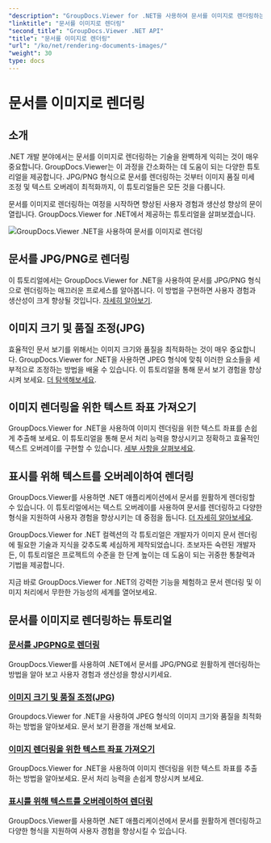 ```yaml
---
"description": "GroupDocs.Viewer for .NET을 사용하여 문서를 이미지로 렌더링하는 방법에 대한 튜토리얼을 살펴보세요. 이미지 품질을 최적화하고, 텍스트 좌표를 추출하고, 사용자 경험을 향상시켜 보세요."
"linktitle": "문서를 이미지로 렌더링"
"second_title": "GroupDocs.Viewer .NET API"
"title": "문서를 이미지로 렌더링"
"url": "/ko/net/rendering-documents-images/"
"weight": 30
type: docs
---
```

# 문서를 이미지로 렌더링

## 소개

.NET 개발 분야에서는 문서를 이미지로 렌더링하는 기술을 완벽하게 익히는 것이 매우 중요합니다. GroupDocs.Viewer는 이 과정을 간소화하는 데 도움이 되는 다양한 튜토리얼을 제공합니다. JPG/PNG 형식으로 문서를 렌더링하는 것부터 이미지 품질 미세 조정 및 텍스트 오버레이 최적화까지, 이 튜토리얼들은 모든 것을 다룹니다.

문서를 이미지로 렌더링하는 여정을 시작하면 향상된 사용자 경험과 생산성 향상의 문이 열립니다. GroupDocs.Viewer for .NET에서 제공하는 튜토리얼을 살펴보겠습니다.

![GroupDocs.Viewer .NET을 사용하여 문서를 이미지로 렌더링](/viewer/rendering-documents-images/image.png)

## 문서를 JPG/PNG로 렌더링
이 튜토리얼에서는 GroupDocs.Viewer for .NET을 사용하여 문서를 JPG/PNG 형식으로 렌더링하는 매끄러운 프로세스를 알아봅니다. 이 방법을 구현하면 사용자 경험과 생산성이 크게 향상될 것입니다. [자세히 알아보기](./render-jpg-png/).

## 이미지 크기 및 품질 조정(JPG)
효율적인 문서 보기를 위해서는 이미지 크기와 품질을 최적화하는 것이 매우 중요합니다. GroupDocs.Viewer for .NET을 사용하면 JPEG 형식에 맞춰 이러한 요소들을 세부적으로 조정하는 방법을 배울 수 있습니다. 이 튜토리얼을 통해 문서 보기 경험을 향상시켜 보세요. [더 탐색해보세요](./adjust-image-size-and-quality-jpg/).

## 이미지 렌더링을 위한 텍스트 좌표 가져오기
GroupDocs.Viewer for .NET을 사용하여 이미지 렌더링을 위한 텍스트 좌표를 손쉽게 추출해 보세요. 이 튜토리얼을 통해 문서 처리 능력을 향상시키고 정확하고 효율적인 텍스트 오버레이를 구현할 수 있습니다. [세부 사항을 살펴보세요](./get-text-coordinates-image/).

## 표시를 위해 텍스트를 오버레이하여 렌더링
GroupDocs.Viewer를 사용하면 .NET 애플리케이션에서 문서를 원활하게 렌더링할 수 있습니다. 이 튜토리얼에서는 텍스트 오버레이를 사용하여 문서를 렌더링하고 다양한 형식을 지원하여 사용자 경험을 향상시키는 데 중점을 둡니다. [더 자세히 알아보세요](./render-with-text-overlay/).

GroupDocs.Viewer for .NET 컬렉션의 각 튜토리얼은 개발자가 이미지 문서 렌더링에 필요한 기술과 지식을 갖추도록 세심하게 제작되었습니다. 초보자든 숙련된 개발자든, 이 튜토리얼은 프로젝트의 수준을 한 단계 높이는 데 도움이 되는 귀중한 통찰력과 기법을 제공합니다.

지금 바로 GroupDocs.Viewer for .NET의 강력한 기능을 체험하고 문서 렌더링 및 이미지 처리에서 무한한 가능성의 세계를 열어보세요.

## 문서를 이미지로 렌더링하는 튜토리얼
### [문서를 JPGPNG로 렌더링](./render-jpg-png/)
GroupDocs.Viewer를 사용하여 .NET에서 문서를 JPG/PNG로 원활하게 렌더링하는 방법을 알아 보고 사용자 경험과 생산성을 향상시키세요.
### [이미지 크기 및 품질 조정(JPG)](./adjust-image-size-and-quality-jpg/)
Groupdocs.Viewer for .NET을 사용하여 JPEG 형식의 이미지 크기와 품질을 최적화하는 방법을 알아보세요. 문서 보기 환경을 개선해 보세요.
### [이미지 렌더링을 위한 텍스트 좌표 가져오기](./get-text-coordinates-image/)
GroupDocs.Viewer for .NET을 사용하여 이미지 렌더링을 위한 텍스트 좌표를 추출하는 방법을 알아보세요. 문서 처리 능력을 손쉽게 향상시켜 보세요.
### [표시를 위해 텍스트를 오버레이하여 렌더링](./render-with-text-overlay/)
GroupDocs.Viewer를 사용하면 .NET 애플리케이션에서 문서를 원활하게 렌더링하고 다양한 형식을 지원하여 사용자 경험을 향상시킬 수 있습니다.